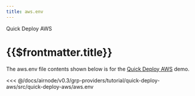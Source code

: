 ```yaml
---
title: aws.env
---
```


<TitleSpan>Quick Deploy AWS</TitleSpan>

# {{$frontmatter.title}}

The aws.env file contents shown below is for the [Quick Deploy AWS](./) demo.

<!-- prettier-ignore -->
<<< @/docs/airnode/v0.3/grp-providers/tutorial/quick-deploy-aws/src/quick-deploy-aws/aws.env
